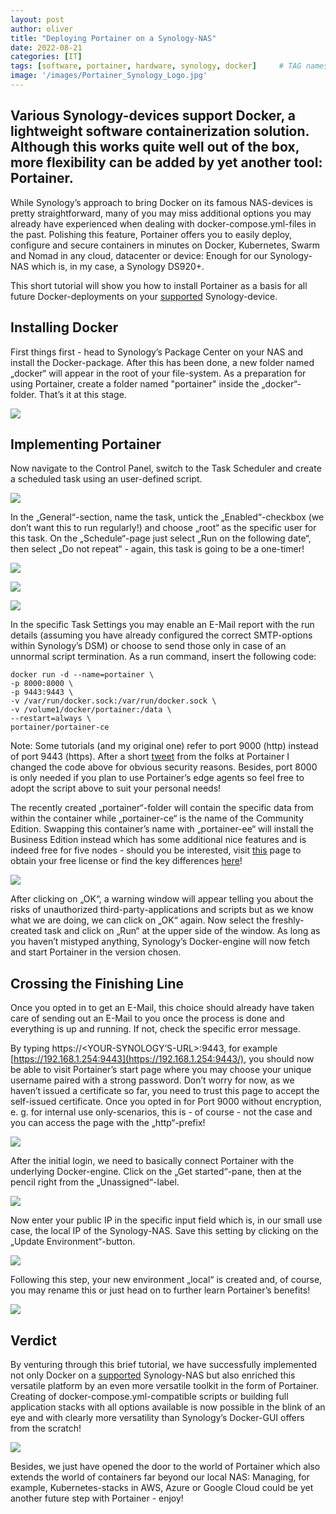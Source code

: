 ```yaml
---
layout: post
author: oliver
title: "Deploying Portainer on a Synology-NAS"
date: 2022-08-21
categories: [IT]
tags: [software, portainer, hardware, synology, docker]     # TAG names should always be lowercase
image: '/images/Portainer_Synology_Logo.jpg'
---
```


## Various Synology-devices support Docker, a lightweight software containerization solution. Although this works quite well out of the box, more flexibility can be added by yet another tool: Portainer.

While Synology’s approach to bring Docker on its famous NAS-devices is pretty straightforward, many of you may miss additional options you may already have experienced when dealing with docker-compose.yml-files in the past. Polishing this feature, Portainer offers you to easily deploy, configure and secure containers in minutes on Docker, Kubernetes, Swarm and Nomad in any cloud, datacenter or device: Enough for our Synology-NAS which is, in my case, a Synology DS920+.

This short tutorial will show you how to install Portainer as a basis for all future Docker-deployments on your [supported](https://www.synology.com/en-us/dsm/packages/Docker) Synology-device.

Installing Docker
-----------------

First things first - head to Synology’s Package Center on your NAS and install the Docker-package. After this has been done, a new folder named „docker“ will appear in the root of your file-system. As a preparation for using Portainer, create a folder named "portainer" inside the „docker“-folder. That’s it at this stage.

![](../images/Synology_Docker_Package_Center.jpg)

Implementing Portainer
----------------------

Now navigate to the Control Panel, switch to the Task Scheduler and create a scheduled task using an user-defined script.

![](../images/Synology_Docker_New_Task.jpg)

In the „General“-section, name the task, untick the „Enabled“-checkbox (we don’t want this to run regularly!) and choose „root“ as the specific user for this task. On the „Schedule“-page just select „Run on the following date“, then select „Do not repeat“ - again, this task is going to be a one-timer!

![](../images/Synology_Docker_New_Task_General-1.jpg)

![](../images/Synology_Docker_New_Task_Schedule.jpg)

![](../images/Synology_Docker_New_Task_Settings.jpg)

In the specific Task Settings you may enable an E-Mail report with the run details (assuming you have already configured the correct SMTP-options within Synology’s DSM) or choose to send those only in case of an unnormal script termination. As a run command, insert the following code:

```
docker run -d --name=portainer \
-p 8000:8000 \
-p 9443:9443 \
-v /var/run/docker.sock:/var/run/docker.sock \
-v /volume1/docker/portainer:/data \
--restart=always \
portainer/portainer-ce
```


Note: Some tutorials (and my original one) refer to port 9000 (http) instead of port 9443 (https). After a short [tweet](https://twitter.com/portainerio/status/1561309149564207108?s=21&t=n2eCtaw1QoNSlY5o6-rtNg&ref=pifferi.synology.me) from the folks at Portainer I changed the code above for obvious security reasons. Besides, port 8000 is only needed if you plan to use Portainer’s edge agents so feel free to adopt the script above to suit your personal needs!

The recently created „portainer“-folder will contain the specific data from within the container while „portainer-ce“ is the name of the Community Edition. Swapping this container’s name with „portainer-ee“ will install the Business Edition instead which has some additional nice features and is indeed free for five nodes - should you be interested, visit [this](https://www.portainer.io/install-BE-now) page to obtain your free license or find the key differences [here](https://www.portainer.io/products)!

![](../images/Synology_Docker_New_Task_OK.jpg)

After clicking on „OK“, a warning window will appear telling you about the risks of unauthorized third-party-applications and scripts but as we know what we are doing, we can click on „OK“ again. Now select the freshly-created task and click on „Run“ at the upper side of the window. As long as you haven’t mistyped anything, Synology’s Docker-engine will now fetch and start Portainer in the version chosen.

Crossing the Finishing Line
---------------------------

Once you opted in to get an E-Mail, this choice should already have taken care of sending out an E-Mail to you once the process is done and everything is up and running. If not, check the specific error message.

By typing https://<YOUR-SYNOLOGY’S-URL>:9443, for example [https://192.168.1.254:9443](https://192.168.1.254:9443/), you should now be able to visit Portainer’s start page where you may choose your unique username paired with a strong password. Don’t worry for now, as we haven’t issued a certificate so far, you need to trust this page to accept the self-issued certificate. Once you opted in for Port 9000 without encryption, e. g. for internal use only-scenarios, this is - of course - not the case and you can access the page with the „http“-prefix!

![](../images/Synology_Docker_Portainer_New_User.jpg)

After the initial login, we need to basically connect Portainer with the underlying Docker-engine. Click on the „Get started“-pane, then at the pencil right from the „Unassigned“-label.

![](../images/Synology_Docker_Portainer_Getting_Started.jpg)

Now enter your public IP in the specific input field which is, in our small use case, the local IP of the Synology-NAS. Save this setting by clicking on the „Update Environment“-button.

![](../images/Synology_Docker_Portainer_Env2.jpg)

Following this step, your new environment „local“ is created and, of course, you may rename this or just head on to further learn Portainer’s benefits!

![](../images/Synology_Docker_Portainer_Update_Env.jpg)

Verdict
-------

By venturing through this brief tutorial, we have successfully implemented not only Docker on a [supported](https://www.synology.com/en-us/dsm/packages/Docker) Synology-NAS but also enriched this versatile platform by an even more versatile toolkit in the form of Portainer. Creating of docker-compose.yml-compatible scripts or building full application stacks with all options available is now possible in the blink of an eye and with clearly more versatility than Synology’s Docker-GUI offers from the scratch!

![](../images/Synology_Docker_Portainer_Env-1.jpg)

Besides, we just have opened the door to the world of Portainer which also extends the world of containers far beyond our local NAS: Managing, for example, Kubernetes-stacks in AWS, Azure or Google Cloud could be yet another future step with Portainer - enjoy!